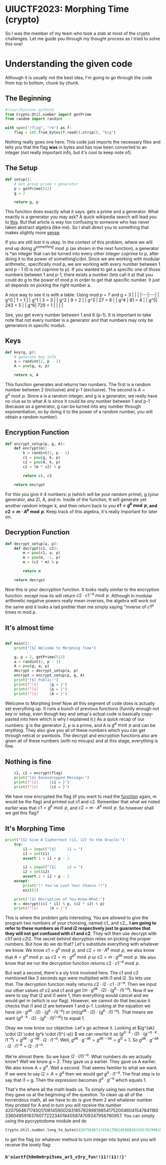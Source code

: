 # **UIUCTF2023: Morphing Time (crypto)**

So I was the member of my team who took a stab at most of the crypto challenges. Let me guide you through my thought process as I tried to solve this one!

# Understanding the given code
Although it is usually not the best idea, I'm going to go through the code from top to bottom, chunk by chunk.

## The Beginning
```python
#!/usr/bin/env python3
from Crypto.Util.number import getPrime
from random import randint

with open("/flag", "rb") as f:
    flag = int.from_bytes(f.read().strip(), "big")
```
Nothing really goes one here. This code just imports the necessary files and tells you that the flag **was** in bytes and has now been converted to an integer (not really important info, but it's cool to keep note of).

## The Setup
```python
def setup():
    # Get group prime + generator
    p = getPrime(512)
    g = 2

    return g, p
```
This function does exactly what it says: gets a prime and a generator. What exactly is a generator you may ask? A quick wikipedia search will lead you to [this](https://en.wikipedia.org/wiki/Generating_set_of_a_group).
But that article is way too confusing to someone who has never taken abstract algebra (like me). So I shall direct you to something that makes slightly more [sense](https://en.wikipedia.org/wiki/Primitive_root_modulo_n).


If you are still lost it is okay. In the context of this problem, where we will end up doing $g^{something} \bmod p$ (as shown in the next function), a generator is *an integer that can be turned into every other integer coprime to p, after doing it to the power of something\cdot. Since we are working with modular arithmetic, specifically mod p, we are working with every number between 1 and p - 1 (0 is not coprime to p). If you wanted to get a specific one of those numbers between 1 and p-1, there exists a number (lets call it a) that you could do g to the power of mod p in order to get that specific number. It just all depends on picking the right number a.


A nice way to see it is with a table. Using mod p = 7 and g = 3
| | |
|---|---|
| g^0  | 1 = 1  |
| g^1  | 3 = 3  |
| g^2  | 9 = 2  |
| g^3  | 27 = 6 |
| g^4  | 81 = 4 |
| g^5| 243 = 5 |
| g^6| 729 = 1 |
| | | 

See, you get every number between 1 and 6 (p-1). It is important to take note that not every number is a generator and that numbers may only be generators in specific moduli. 


## Keys
```python
def key(g, p):
    # generate key info
    a = randint(2, p - 1)
    A = pow(g, a, p)

    return a, A
```
This function generates and returns two numbers. The first is a random number between 2 (inclusive) and p-1 (exclusive). The second is $A = g^a \bmod p$. Since a is a random integer, and g is a generator, we really have no clue as to what A is since it could be *any* number between 1 and p-1 (because as a generator, g can be turned into any number through exponentiation, so by doing it to the power of a random number, you will obtain a random number).

## Encryption Function
```python
def encrypt_setup(p, g, A):
    def encrypt(m):
        k = randint(2, p - 1)
        c1 = pow(g, k, p)
        c2 = pow(A, k, p)
        c2 = (m * c2) % p

        return c1, c2

    return encrypt
```
For this you give it 4 numbers: p (which will be your random prime), g (your generator, aka 2), A, and m. Inside of the function, tt will generate yet another random integer k, and then return back to you **$c1 = g^k \bmod p$, and $c2 = m \cdot A^k \bmod p$**. Keep track of this algebra, it's really important for later on.

## Decryption Function
```python
def decrypt_setup(a, p):
    def decrypt(c1, c2):
        m = pow(c1, a, p)
        m = pow(m, -1, p)
        m = (c2 * m) % p

        return m

    return decrypt
```
Now this is your decryption function. It looks really similar to the encryption function. except now its will return $c2  \cdot  c1^{-a} \bmod p$. Although in modular arithmetic negative powers really mean inverses, the algebra will work out the same and it looks a tad prettier than me simply saying "inverse of $c1^a$ times m mod p. 

## It's almost time
```python

def main():
    print("[$] Welcome to Morphing Time")

    g, p = 2, getPrime(512)
    a = randint(2, p - 1)
    A = pow(g, a, p)
    decrypt = decrypt_setup(a, p)
    encrypt = encrypt_setup(p, g, A)
    print("[$] Public:")
    print(f"[$]     {g = }")
    print(f"[$]     {p = }")
    print(f"[$]     {A = }")
```
Welcome to Morphing time! Now all this segment of code does is actually set everything up. It runs a bunch of previous functions (funnily enough not key or setup, even though key and setup's actual code is basically copy-pasted into here which is why I explained it.)
As a quick recap of our numbers: g is the generator 2, p is a prime, and A is $g^a \bmod p$ and can be *anything*. They also give you all of these numbers which you can get through netcat or pwntools.
The decrypt and encryption functions also are given all of these numbers (with no mixups) and at this stage, everything is fine.

## Nothing is fine
```python
    c1, c2 = encrypt(flag)
    print("[$] Eavesdropped Message:")
    print(f"[$]     {c1 = }")
    print(f"[$]     {c2 = }")
```
We have now encrypted the flag (if you want to read the [function](#encryption-function) again, m would be the flag) and printed out c1 and c2. Remember that what we noted earlier was that $c1 = g^k \bmod p$, and $c2 = m \cdot A^k \bmod p$. So however shall we get this flag?

## It's Morphing Time
```python
print("[$] Give A Ciphertext (i1, i2) to the Oracle:")
    try:
        i1 = input("[$]     i1 = ")
        i1 = int(i1)
        assert 1 < i1 < p - 1

        i2 = input("[$]     i2 = ")
        i2 = int(i2)
        assert 1 < i2 < p - 1
    except:
        print("!! You've Lost Your Chance !!")
        exit(1)

    print("[$] Decryption of You-Know-What:")
    m = decrypt((c1 * i1) % p, (c2 * i2) % p)
    print(f"[$]     {m = }")
```
This is where the problem gets interesting. You are allowed to give the program two numbers of your choosing, named c1_ and c2_. **I am going to refer to these numbers as i1 and i2 respectively just to guarantee that they will not get confused with c1 and c2**. They will then use decrypt with c1*i1 and c2*i2. The secret behind decryption relies on picking the proper numbers. But how do we do that?
Let's substitute everything with whatever we know. We know $c1 = g^k \bmod p$, and $c2 = m \cdot {A}^{k} \bmod p$, we also know that $A = g^a \bmod p$. so $c2 = m \cdot {g}^{{a}^{k}} \bmod p$ or $c2 = m \cdot g^{ak} \bmod p$. We also know that we run the decryption function returns $c2  \cdot  c1^{-a} \bmod p$.

But wait a second, there's a sly trick involved here. The c1 and c2 mentioned like 3 seconds ago were multiplied with i1 and i2. So lets use that. The decryption function really returns $c2 \cdot i2 \cdot {c1 \cdot i1}^{-a}$. Then we input our other values of c2 and c1 and get $(m \cdot {g}^{ak}  \cdot  i2) \cdot (g^k  \cdot  i1)^{-a})$. Now if we were to say that i2 and i1 were 1, then everything would cancel and we would get m (which is our flag).
However, we cannot do that because it checks that i1 and i2 are between 1 and p-1. Looking at the equation we have $(m \cdot g^{ak} \cdot i2) \cdot (g^k \cdot i1)^{-a})$ or $(m)(g^{ak}  \cdot i2) \cdot (g^k \cdot i1)^{-a})$. That means we want $(g^{a \cdot k} \cdot i2) \cdot (g^k \cdot i1)^(-a))$ to equal 1. 

Okay we now know our objective. Let's go achieve it. Looking at $(g^{ak} \cdot i2) \cdot (g^k \cdot i1)^{-a}) $ we can rewrite it as $(g^{a \cdot k} \cdot i2) \cdot (g^{-a \cdot k}  \cdot  i1^{-a}) = g^{ak}  \cdot  g^{-ak} \cdot i2 \cdot i1^{-a}$. Well, $g^{ak} \cdot g^{-ak} = g^{ak-ak} = g^0 = 1$. So $g^{ak} \cdot g^{-ak} \cdot i2 \cdot i1^{-a} = i2 \cdot i1^{-a}$.

We're almost there. So we have $i2  \cdot  (i1)^{-a}$. What numbers do we actually know? Well we know g = 2. They gave us p earlier. They gave us A earlier. We also know A = $g^a$. Wait a second. That seems familier to what we want. If we were to say $i2 = A = g^a$ then we would get $g^a \cdot i1^{-a}$. The final step is to say that i1 = g. Then the expression becomes $g^a \cdot g^{-a}$ which equals 1. 

That's the where all the math leads us. To simply using two numbers that they gave us at the beginning of the question. To clean up all of the horrendous math, all we have to do is give them 2 and whatever number they printed for A and in turn you will receive the number $4207564671745017061459002831657829961985417520046041547841180336049591837607722234018405874709347956760957$. You can simply using the pycryptodome module and do             
```python 
Crypto.Util.number.long_to_bytes(4207564671745017061459002831657829961985417520046041547841180336049591837607722234018405874709347956760957)
``` 
to get the flag (or whatever method to turn integer into bytes) and you will receive the lovely flag:

### ```b'uiuctf{h0m0m0rpi5sms_ar3_v3ry_fun!!11!!11!!}'```






